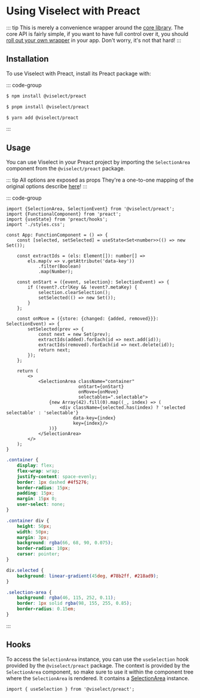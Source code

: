 # Using Viselect with Preact

::: tip
This is merely a convenience wrapper around the [core library](./vanilla.md).
The core API is fairly simple, if you want to have full control over it, you should [roll out your own wrapper](../custom-integration.md) in your app.
Don't worry, it's not that hard!
:::

## Installation

To use Viselect with Preact, install its Preact package with:

::: code-group

```sh [npm]
$ npm install @viselect/preact
```

```sh [pnpm]
$ pnpm install @viselect/preact
```

```sh [yarn]
$ yarn add @viselect/preact
```

:::

## Usage

You can use Viselect in your Preact project by importing the `SelectionArea` component from the `@viselect/preact` package.

::: tip
All options are exposed as props
They're a one-to-one mapping of the original options describe [here](../api-reference.md#selectionoptions)!
:::

::: code-group

```tsx [App.tsx]
import {SelectionArea, SelectionEvent} from '@viselect/preact';
import {FunctionalComponent} from 'preact';
import {useState} from 'preact/hooks';
import './styles.css';

const App: FunctionComponent = () => {
    const [selected, setSelected] = useState<Set<number>>(() => new Set());

    const extractIds = (els: Element[]): number[] =>
        els.map(v => v.getAttribute('data-key'))
            .filter(Boolean)
            .map(Number);

    const onStart = ({event, selection}: SelectionEvent) => {
        if (!event?.ctrlKey && !event?.metaKey) {
            selection.clearSelection();
            setSelected(() => new Set());
        }
    };

    const onMove = ({store: {changed: {added, removed}}}: SelectionEvent) => {
        setSelected(prev => {
            const next = new Set(prev);
            extractIds(added).forEach(id => next.add(id));
            extractIds(removed).forEach(id => next.delete(id));
            return next;
        });
    };

    return (
        <>
            <SelectionArea className="container"
                           onStart={onStart}
                           onMove={onMove}
                           selectables=".selectable">
                {new Array(42).fill(0).map((_, index) => (
                    <div className={selected.has(index) ? 'selected selectable' : 'selectable'}
                         data-key={index}
                         key={index}/>
                ))}
            </SelectionArea>
        </>
    );
}
```

```css [styles.css]
.container {
    display: flex;
    flex-wrap: wrap;
    justify-content: space-evenly;
    border: 1px dashed #4f5276;
    border-radius: 15px;
    padding: 15px;
    margin: 15px 0;
    user-select: none;
}

.container div {
    height: 50px;
    width: 50px;
    margin: 3px;
    background: rgba(66, 68, 90, 0.075);
    border-radius: 10px;
    cursor: pointer;
}

div.selected {
    background: linear-gradient(45deg, #78b2ff, #218ad9);
}

.selection-area {
    background: rgba(46, 115, 252, 0.11);
    border: 1px solid rgba(98, 155, 255, 0.85);
    border-radius: 0.15em;
}
```

:::

## Hooks

To access the `SelectionArea` instance, you can use the `useSelection` hook provided by the `@viselect/preact` package.
The context is provided by the `SelectionArea` component, so make sure to use it within the component tree where the `SelectionArea` is rendered.
It contains a [SelectionArea](../api-reference.md) instance.

```tsx
import { useSelection } from '@viselect/preact';
```
